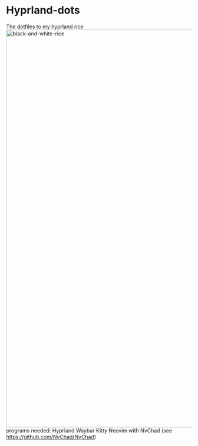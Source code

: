 # Hyprland-dots
The dotfiles to my hyprland rice
<img width="1920" height="1080" alt="black-and-white-rice" src="https://github.com/user-attachments/assets/4a0e0f0f-d53b-4c26-88bd-4473ab78b9e4" />
programs needed:
Hyprland
Waybar
Kitty
Neovim with NvChad (see https://github.com/NvChad/NvChad)
